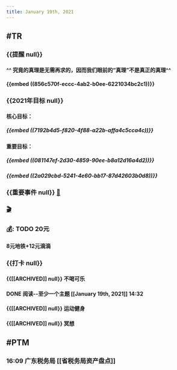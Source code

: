 ```yaml
---
title: January 19th, 2021
---
```


## #TR
### {{提醒 null}}
#### ^^ 究竟的真理是无需再求的，因而我们眼前的“真理”不是真正的真理^^ 

#### {{embed ((856c570f-eccc-4ab2-b0ee-6221034bc2c1))}}

### {{2021年目标 null}}
#### 核心目标：
##### {{embed ((7192b4d5-f820-4f88-a22b-affa4c5cca4c))}}

#### 重要目标：
##### {{embed ((081147ef-2d30-4859-90ee-b8a12d16a4d2))}}

##### {{embed ((2a029cbd-5241-4e60-bb17-87d42603b0d8))}}

### {{重要事件 null}} [🧸]([[Theday]])
#### 

### [🎬]([[PTM]]) 

### [💰]([[Tobill]]): TODO  20元
#### 8元地铁+12元滴滴

### {{打卡 null}}
#### {{[[ARCHIVED]] null}} 不喝可乐

#### DONE 阅读--至少一个主题 [[January 19th, 2021]] 14:32

#### {{[[ARCHIVED]] null}} 运动健身

#### {{[[ARCHIVED]] null}} 冥想

## #PTM
### 16:09 广东税务局 [[省税务局资产盘点]]

### 
